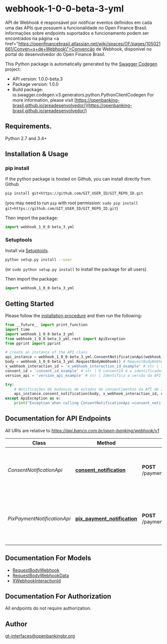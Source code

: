 # webhook-1-0-0-beta-3-yml
API de Webhook é responsável por notificar eventos definidos em cada uma das APIs que possuem a funcionalidade no Open Finance Brasil.    Informações sobre endpoints suportados e funcionamento podem ser encontrados na página <a href=\"https://openfinancebrasil.atlassian.net/wiki/spaces/OF/pages/105021661/Conven+o+de+Webhook\">Convenção de Webhook</a>, disponível no portal do desenvolvedor do Open Finance Brasil. 

This Python package is automatically generated by the [Swagger Codegen](https://github.com/swagger-api/swagger-codegen) project:

- API version: 1.0.0-beta.3
- Package version: 1.0.0
- Build package: io.swagger.codegen.v3.generators.python.PythonClientCodegen
For more information, please visit [https://openbanking-brasil.github.io/areadesenvolvedor/](https://openbanking-brasil.github.io/areadesenvolvedor/)

## Requirements.

Python 2.7 and 3.4+

## Installation & Usage
### pip install

If the python package is hosted on Github, you can install directly from Github

```sh
pip install git+https://github.com/GIT_USER_ID/GIT_REPO_ID.git
```
(you may need to run `pip` with root permission: `sudo pip install git+https://github.com/GIT_USER_ID/GIT_REPO_ID.git`)

Then import the package:
```python
import webhook_1_0_0-beta_3_yml 
```

### Setuptools

Install via [Setuptools](http://pypi.python.org/pypi/setuptools).

```sh
python setup.py install --user
```
(or `sudo python setup.py install` to install the package for all users)

Then import the package:
```python
import webhook_1_0_0-beta_3_yml
```

## Getting Started

Please follow the [installation procedure](#installation--usage) and then run the following:

```python
from __future__ import print_function
import time
import webhook_1_0_0-beta_3_yml
from webhook_1_0_0-beta_3_yml.rest import ApiException
from pprint import pprint

# create an instance of the API class
api_instance = webhook_1_0_0-beta_3_yml.ConsentNotificationApi(webhook_1_0_0-beta_3_yml.ApiClient(configuration))
body = webhook_1_0_0-beta_3_yml.RequestBodyWebhook() # RequestBodyWebhook | Payload enviado para notificar a alteração no estado do consentimento.
x_webhook_interaction_id = 'x_webhook_interaction_id_example' # str | Identificador único para cada tentativa de notificação realizada. O identificador deverá seguir o padrão UID [RFC4122](https://tools.ietf.org/html/rfc4122).
consent_id = 'consent_id_example' # str | O consentId é o identificador único do consentimento e deverá ser um URN - Uniform Resource Name.   Um URN, conforme definido na [RFC8141](https://tools.ietf.org/html/rfc8141) é um Uniform Resource  Identifier - URI - que é atribuído sob o URI scheme \"urn\" e um namespace URN específico, com a intenção de que o URN  seja um identificador de recurso persistente e independente da localização.   Considerando a string urn:bancoex:C1DD33123 como exemplo para consentId temos: - o namespace(urn) - o identificador associado ao namespace da instituição transnmissora (bancoex)  - o identificador específico dentro do namespace (C1DD33123).   Informações mais detalhadas sobre a construção de namespaces devem ser consultadas na [RFC8141](https://tools.ietf.org/html/rfc8141). 
version_api = 'version_api_example' # str | Identifica a versão da API que deverá ser utilizada para recebimento da notificação via webhook

try:
    # Notificações de mudanças de estados de consentimentos da API de Iniciação de Pagamentos.
    api_instance.consent_notification(body, x_webhook_interaction_id, consent_id, version_api)
except ApiException as e:
    print("Exception when calling ConsentNotificationApi->consent_notification: %s\n" % e)
```

## Documentation for API Endpoints

All URIs are relative to *https://api.banco.com.br/open-banking/webhook/v1*

Class | Method | HTTP request | Description
------------ | ------------- | ------------- | -------------
*ConsentNotificationApi* | [**consent_notification**](docs/ConsentNotificationApi.md#consent_notification) | **POST** /payments/{versionApi}/consents/{consentId} | Notificações de mudanças de estados de consentimentos da API de Iniciação de Pagamentos.
*PixPaymentNotificationApi* | [**pix_payment_notification**](docs/PixPaymentNotificationApi.md#pix_payment_notification) | **POST** /payments/{versionApi}/pix/payments/{paymentId} | Notificações de mudanças de estados do pagamento: Arranjo Pix da API de Iniciação de Pagamentos.

## Documentation For Models

 - [RequestBodyWebhook](docs/RequestBodyWebhook.md)
 - [RequestBodyWebhookData](docs/RequestBodyWebhookData.md)
 - [XWebhookInteractionId](docs/XWebhookInteractionId.md)

## Documentation For Authorization

 All endpoints do not require authorization.


## Author

gt-interfaces@openbankingbr.org
